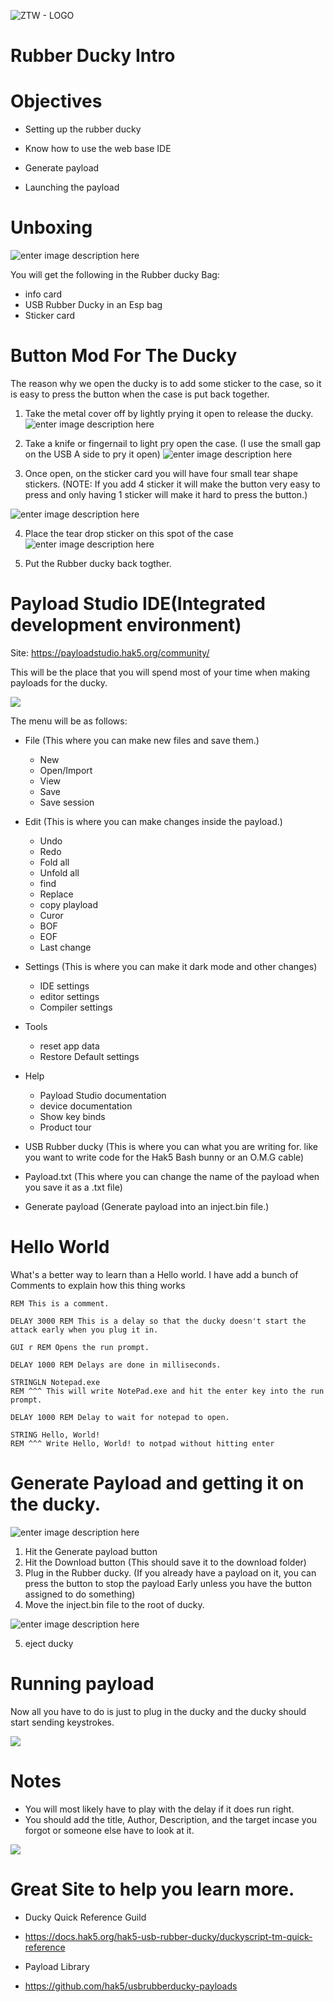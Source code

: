 ![ZTW - LOGO](main/Assets/ZTW_Logos_Text_only_light_wo_TL.png)
# Rubber Ducky Intro
# Objectives ​
-   Setting up the rubber ducky​
    
-   Know how to use the web base IDE​
    
-   Generate payload ​
    
-   Launching the payload
# Unboxing 
![enter image description here](https://github.com/ThreatLockerRay/ZTW-Pictures/blob/main/Intro_to_Rubber_ducky/Screenshot%202024-01-26%20150431.png)

You will get the following in the Rubber ducky Bag:
- info card
-  USB Rubber Ducky in an Esp bag 
-  Sticker card 
	
# Button Mod For The Ducky
The reason why we open the ducky is to add some sticker to the case, so it is easy to press the button when the case is put back together. 
1. Take the metal cover off by lightly prying it open to release the ducky. 
![enter image description here](https://github.com/ThreatLockerRay/ZTW-Pictures/blob/main/Intro_to_Rubber_ducky/Screenshot%202024-01-26%20150513.png)

2. Take a knife or fingernail to light pry open the case. (I use the small gap on the USB A side to pry it open)
![enter image description here](https://github.com/ThreatLockerRay/ZTW-Pictures/blob/main/Intro_to_Rubber_ducky/Screenshot%202024-01-26%20150500.png)

3. Once open, on the sticker card you will have four small tear shape stickers. (NOTE: If you add 4 sticker it will make the button very easy to press and only having 1 sticker will make it hard to press the button.)

![enter image description here](https://github.com/ThreatLockerRay/ZTW-Pictures/blob/main/Intro_to_Rubber_ducky/Screenshot%202024-01-26%20150538.png)

4. Place the tear drop sticker on this spot of the case
![enter image description here](https://github.com/ThreatLockerRay/ZTW-Pictures/blob/main/Intro_to_Rubber_ducky/Screenshot%202024-01-26%20150558.png)

5. Put the Rubber ducky back togther. 


# Payload Studio IDE(Integrated development environment)
Site: https://payloadstudio.hak5.org/community/

This will be the place that you will spend most of your time when making payloads for the ducky. 

![](https://github.com/ThreatLockerRay/ZTW-Pictures/blob/main/Intro_to_Rubber_ducky/Screenshot%202024-01-26%20151743.png)

The menu will be as follows:
- File (This where you can make new files and save them.)
	-	New 
	- Open/Import 
	- View
	- 	Save
	- 	Save session
- Edit (This is where you can make changes inside the payload.)
	- 	Undo 
	- 	Redo
	- 	Fold all 
	- 	Unfold all
	- 	find
	- 	Replace
	- 	copy playload
	- 	Curor
	- 	BOF
	- 	EOF
	- 	Last change
- Settings (This is where you can make it dark mode and other changes)
	- IDE settings
	- editor settings
	- Compiler settings
- Tools
	- reset app data 
	- Restore Default settings 
- Help
	- Payload Studio documentation
	- device documentation
	- Show key binds
	- Product tour
- USB Rubber ducky (This is where you can what you are writing for. like you want to write code for the Hak5 Bash bunny or an O.M.G cable)

- Payload.txt (This where you can change the name of the payload when you save it as a .txt file)
- Generate payload (Generate payload into an inject.bin file.)

# Hello World 
What's a better way to learn than a Hello world. 
I have add a bunch of Comments to explain how this thing works
~~~ 
REM This is a comment.

DELAY 3000 REM This is a delay so that the ducky doesn't start the attack early when you plug it in.  

GUI r REM Opens the run prompt.

DELAY 1000 REM Delays are done in milliseconds.

STRINGLN Notepad.exe 
REM ^^^ This will write NotePad.exe and hit the enter key into the run prompt.

DELAY 1000 REM Delay to wait for notepad to open. 

STRING Hello, World! 
REM ^^^ Write Hello, World! to notpad without hitting enter
~~~
# Generate Payload and getting it on the ducky. 
![enter image description here](https://github.com/ThreatLockerRay/ZTW-Pictures/blob/main/Intro_to_Rubber_ducky/Screenshot%202024-02-06%20081328.png)
1. Hit the Generate payload button 
2. Hit the Download button (This should save it to the download folder)
3. Plug in the Rubber ducky. (If you already have a payload on it, you can press the button to stop the payload Early unless you have the button assigned to do something)
4. Move the inject.bin file to the root of ducky.

![enter image description here](https://github.com/ThreatLockerRay/ZTW-Pictures/blob/main/Intro_to_Rubber_ducky/Screenshot%202024-01-26%20150707.png)

5. eject ducky
# Running payload 
Now all you have to do is just to plug in the ducky and the ducky should start sending keystrokes. 

![](https://github.com/ThreatLockerRay/ZTW-Pictures/blob/main/Intro_to_Rubber_ducky/Screenshot%202024-01-26%20150640.png)

# Notes
- You will most likely have to play with the delay if it does run right.
- You should add the title, Author, Description, and the target incase you forgot or someone else have to look at it. 

![](https://github.com/ThreatLockerRay/ZTW-Pictures/blob/main/Intro_to_Rubber_ducky/Screenshot%202024-01-26%20155329.png)

# Great Site to help you learn more.
- Ducky Quick Reference Guild​​
    
-   https://docs.hak5.org/hak5-usb-rubber-ducky/duckyscript-tm-quick-reference​​
    
-   Payload Library​​
    
-   https://github.com/hak5/usbrubberducky-payloads​
# 
